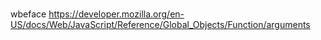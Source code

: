 #
wbeface
https://developer.mozilla.org/en-US/docs/Web/JavaScript/Reference/Global_Objects/Function/arguments
